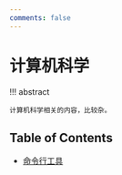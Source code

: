 ```yaml
---
comments: false
---
```


# 计算机科学

!!! abstract

    计算机科学相关的内容，比较杂。

## Table of Contents

- [命令行工具](cmd-tools)
